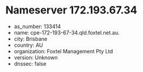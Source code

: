 # Nameserver 172.193.67.34

* as_number: 133414
* name: cpe-172-193-67-34.qld.foxtel.net.au.
* city: Brisbane
* country: AU
* organization: Foxtel Management Pty Ltd
* version: Unknown
* dnssec: false

